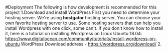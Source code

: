 #Deployment
The following is how development is recommended for this project
1.Download and install WordPress
  First you need to determine your hosting server.
  We're using **hostgator** hosting server, You can choose your own favorite hosting server to use.
  Some hosting servers that can help you install Wordpress with one click, some can't.
  If you don't know how to install it, here is a tutorial on installing Wordpress on Linux Ubuntu 18.04: 
    https://www.digitalocean.com/community/tutorials/install-wordpress-on-ubuntu
  WordPress Download address - https://wordpress.org/download/
2.

